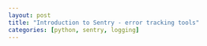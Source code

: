 ```yaml
---
layout: post
title: "Introduction to Sentry - error tracking tools"
categories: [python, sentry, logging]
---
```

